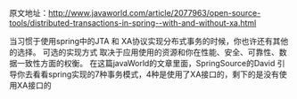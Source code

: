 原文地址：http://www.javaworld.com/article/2077963/open-source-tools/distributed-transactions-in-spring--with-and-without-xa.html

当习惯于使用spring中的JTA 和 XA协议实现分布式事务的时候，你也许还有其他的选择。
可选的实现方式 取决于应用使用的资源和你在性能、安全、可靠性、数据一致性方面的权衡。
在这篇javaWorld的文章里面，SpringSource的David 引导你去看看spring实现的7种事务模式，4种是使用了XA接口的，剩下的是没有使用XA接口的
